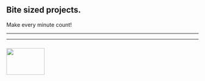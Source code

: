## Bite sized projects.  

Make every minute count!

___
___
### <a href="http://elewa-academy.github.io" target="_blank"><img src="https://user-images.githubusercontent.com/18554853/38143836-89b35ae4-3442-11e8-93f3-51d52e91cfaa.png" width="100" height="70"/></a>
